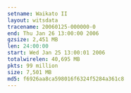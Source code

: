 ```yaml
---
setname: Waikato II
layout: witsdata
tracename: 20060125-000000-0
end: Thu Jan 26 13:00:00 2006
gzsize: 2,451 MB
len: 24:00:00
start: Wed Jan 25 13:00:01 2006
totalwirelen: 40,695 MB
pkts: 99 million
size: 7,501 MB
md5: f6926aa8ca598016f6324f5284a361c8
---
```

